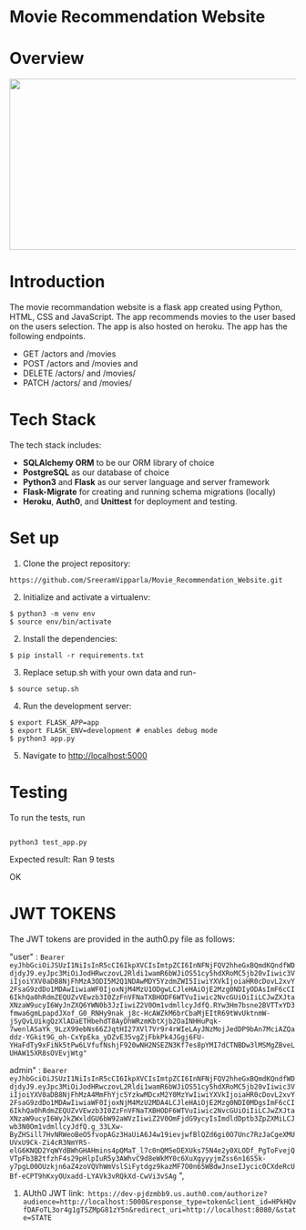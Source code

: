 # Movie Recommendation Website

# Overview

<img src="https://user-images.githubusercontent.com/86887626/144291368-50b79671-27c8-404f-b018-61a3d9190a26.jpg
" width="700" height="300">

# Introduction

The movie recommandation website is a flask app created using Python, HTML, CSS and JavaScript. The app recommends movies to the user based on the users selection. The app is also hosted on heroku.
The app has the following endpoints.

- GET /actors and /movies
- POST /actors and /movies and
- DELETE /actors/ and /movies/
- PATCH /actors/ and /movies/

# Tech Stack

The tech stack includes:

- **SQLAlchemy ORM** to be our ORM library of choice
- **PostgreSQL** as our database of choice
- **Python3** and **Flask** as our server language and server framework
- **Flask-Migrate** for creating and running schema migrations (locally)
- **Heroku**, **Auth0**, and **Unittest** for deployment and testing.

# Set up

1. Clone the project repository:

```
https://github.com/SreeramVipparla/Movie_Recommendation_Website.git
```

2. Initialize and activate a virtualenv:

```
$ python3 -m venv env
$ source env/bin/activate
```

2. Install the dependencies:

```
$ pip install -r requirements.txt
```

3. Replace setup.sh with your own data and run-

```
$ source setup.sh
```

4. Run the development server:

```
$ export FLASK_APP=app
$ export FLASK_ENV=development # enables debug mode
$ python3 app.py
```

5. Navigate to [http://localhost:5000](http://localhost:5000)

# Testing

To run the tests, run

```

python3 test_app.py

```

Expected result:
Ran 9 tests

OK

# JWT TOKENS

The JWT tokens are provided in the auth0.py file as follows:

"user" : `Bearer eyJhbGciOiJSUzI1NiIsInR5cCI6IkpXVCIsImtpZCI6InNFNjFQV2hheGxBQmdKQndfWDdjdyJ9.eyJpc3MiOiJodHRwczovL2Rldi1wamR6bWJiOS51cy5hdXRoMC5jb20vIiwic3ViIjoiYXV0aDB8NjFhMzA3ODI5M2Q1NDAwMDY5YzdmZWI5IiwiYXVkIjoiaHR0cDovL2xvY2FsaG9zdDo1MDAwIiwiaWF0IjoxNjM4MzU1ODgwLCJleHAiOjE2Mzg0NDIyODAsImF6cCI6IkhQa0hRdmZEQUZvVEwzb3I0ZzFnVFNaTXBHODF6WTVuIiwic2NvcGUiOiIiLCJwZXJtaXNzaW9ucyI6WyJnZXQ6YWN0b3JzIiwiZ2V0Om1vdmllcyJdfQ.RYw3Hm7bsne2BVTTxYD3fmwa6gmLpapdJXof_G0_RNHy9nak_j8c-HcAWZkM6brCbaMjEItR69tWvUktnmW-jSyQvLUikgQzXlADaETHbehdT8AyDhWRzmKbtXjb2OaINHHuPqk-7wenlASaYk_9LzX99ebNs66ZJqtHI27XVl7Vr9r4rWIeLAyJNzMojJedDP9bAn7MciAZQaddz-YGkit9G_oh-CxYpEka_yDZvE35vgZjFbkPk4JGgj6FU-YHaFdTy9xFiNk5tPw6LVfufNshjF920wNH2NSEZN3Kf7es8pYMI7dCTNBDw3lMSMgZBveLUHAW15XR8sOVEvjWtg"`

admin" : `Bearer eyJhbGciOiJSUzI1NiIsInR5cCI6IkpXVCIsImtpZCI6InNFNjFQV2hheGxBQmdKQndfWDdjdyJ9.eyJpc3MiOiJodHRwczovL2Rldi1wamR6bWJiOS51cy5hdXRoMC5jb20vIiwic3ViIjoiYXV0aDB8NjFhMzA4MmFhYjc5YzkwMDcxM2Y0MzYwIiwiYXVkIjoiaHR0cDovL2xvY2FsaG9zdDo1MDAwIiwiaWF0IjoxNjM4MzU2MDA4LCJleHAiOjE2Mzg0NDI0MDgsImF6cCI6IkhQa0hRdmZEQUZvVEwzb3I0ZzFnVFNaTXBHODF6WTVuIiwic2NvcGUiOiIiLCJwZXJtaXNzaW9ucyI6WyJkZWxldGU6bW92aWVzIiwiZ2V0OmFjdG9ycyIsImdldDptb3ZpZXMiLCJwb3N0Om1vdmllcyJdfQ.g_33LXw-ByZHSill7HvNRWeoBeO5fvopAGz3HaUiA6J4w19ievjwfBlQZd6gi0O7Unc7RzJaCgeXMUUVxU9Ck-Zi4cR3NmYRS-elG6KNQD2YqWYdBWhGHAHmins4pQMaT_l7c0nQM5eDEXUks75N4e2y0XLODf_PgToFvejQVTpFb3B2tfzhF4s29pHlpIuR5y3AWhvC9d8eWkMY0c6XuXgyyyjmZss6n16S5k-y7pgL00OUzkjn6aZ4zoVQVhWmVslSiFytdgz9kazMF7O0n65WBdwJnseIJycic0CXdeRcUBf-eCPT9hKxyOUxadd-LYAVk3vRQkXd-CwVi3vSAg`
",

1. AUth0 JWT link:` https://dev-pjdzmbb9.us.auth0.com/authorize?audience=http://localhost:5000&response_type=token&client_id=HPkHQvfDAFoTL3or4g1gTSZMpG81zY5n&redirect_uri=http://localhost:8080/&state=STATE`
